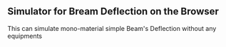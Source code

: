 <h2>Simulator for Bream Deflection on the Browser</h2>
<p>This can simulate mono-material simple Beam's Deflection without any equipments</p>
